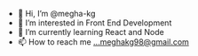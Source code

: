 - 👋 Hi, I’m @megha-kg
- 👀 I’m interested in Front End Development
- 🌱 I’m currently learning React and Node
- 📫 How to reach me ...meghakg98@gmail.com

<!---
megha-kg/megha-kg is a ✨ special ✨ repository because its `README.md` (this file) appears on your GitHub profile.
You can click the Preview link to take a look at your changes.
--->
